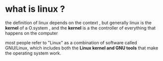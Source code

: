 # what is linux ? 
the definition of linux depends on the context , but generally linux is the **kernel** of a O.system , 
and the **kernel** is a the controller of everything that happens on the computer

most people refer to "Linux" as a combination of software called GNU/Linux, which includes both the **Linux kernel and GNU tools** that make the operating system work.
